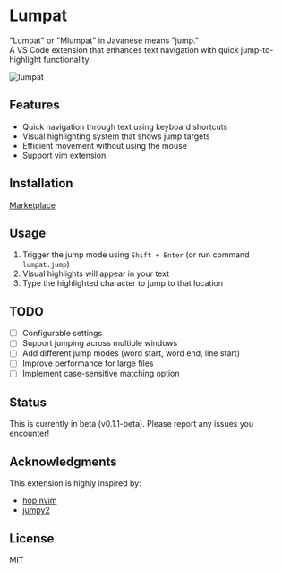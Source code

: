 # Lumpat

"Lumpat" or "Mlumpat" in Javanese means "jump."\
A VS Code extension that enhances text navigation with quick jump-to-highlight functionality.

![lumpat](https://github.com/user-attachments/assets/41543714-80be-43ef-87ef-903ab46bb109)

## Features

- Quick navigation through text using keyboard shortcuts
- Visual highlighting system that shows jump targets
- Efficient movement without using the mouse
- Support vim extension

## Installation

[Marketplace](https://marketplace.visualstudio.com/items?itemName=Joundy.lumpat)

## Usage

1. Trigger the jump mode using `Shift + Enter` (or run command `lumpat.jump`)
2. Visual highlights will appear in your text
3. Type the highlighted character to jump to that location

## TODO

- [ ] Configurable settings
- [ ] Support jumping across multiple windows
- [ ] Add different jump modes (word start, word end, line start)
- [ ] Improve performance for large files
- [ ] Implement case-sensitive matching option

## Status

This is currently in beta (v0.1.1-beta). Please report any issues you encounter!

## Acknowledgments

This extension is highly inspired by:

- [hop.nvim](https://github.com/hadronized/hop.nvim)
- [jumpy2](https://github.com/DavidLGoldberg/jumpy2)

## License

MIT
